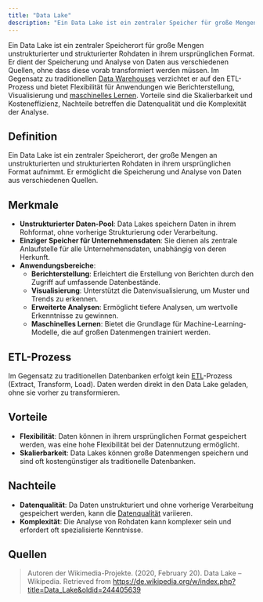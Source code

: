 ```yaml
---
title: "Data Lake"
description: "Ein Data Lake ist ein zentraler Speicher für große Mengen unstrukturierter und strukturierter Rohdaten in ihrem ursprünglichen Format. Er ermöglicht die Speicherung und Analyse von Daten aus verschiedenen Quellen ohne vorherige Transformation. Anwendungen umfassen Berichterstellung, Visualisierung und maschinelles Lernen. Zu den Vorteilen zählen Flexibilität und Skalierbarkeit, während Nachteile in der Datenqualität und Komplexität liegen."
---
```


Ein Data Lake ist ein zentraler Speicherort für große Mengen unstrukturierter und strukturierter Rohdaten in ihrem ursprünglichen Format. Er dient der Speicherung und Analyse von Daten aus verschiedenen Quellen, ohne dass diese vorab transformiert werden müssen. Im Gegensatz zu traditionellen [Data Warehouses](/open-fidup/lerninhalte/data-warehouse) verzichtet er auf den ETL-Prozess und bietet Flexibilität für Anwendungen wie Berichterstellung, Visualisierung und [maschinelles Lernen](/open-fidup/lerninhalte/maschinelles-lernen). Vorteile sind die Skalierbarkeit und Kosteneffizienz, Nachteile betreffen die Datenqualität und die Komplexität der Analyse.

## Definition
Ein Data Lake ist ein zentraler Speicherort, der große Mengen an unstrukturierten und strukturierten Rohdaten in ihrem ursprünglichen Format aufnimmt. Er ermöglicht die Speicherung und Analyse von Daten aus verschiedenen Quellen.

## Merkmale
- **Unstrukturierter Daten-Pool**: Data Lakes speichern Daten in ihrem Rohformat, ohne vorherige Strukturierung oder Verarbeitung.
- **Einziger Speicher für Unternehmensdaten**: Sie dienen als zentrale Anlaufstelle für alle Unternehmensdaten, unabhängig von deren Herkunft.
- **Anwendungsbereiche**:
  - **Berichterstellung**: Erleichtert die Erstellung von Berichten durch den Zugriff auf umfassende Datenbestände.
  - **Visualisierung**: Unterstützt die Datenvisualisierung, um Muster und Trends zu erkennen.
  - **Erweiterte Analysen**: Ermöglicht tiefere Analysen, um wertvolle Erkenntnisse zu gewinnen.
  - **Maschinelles Lernen**: Bietet die Grundlage für Machine-Learning-Modelle, die auf großen Datenmengen trainiert werden.

## ETL-Prozess
Im Gegensatz zu traditionellen Datenbanken erfolgt kein [ETL](/open-fidup/lerninhalte/etl)-Prozess (Extract, Transform, Load). Daten werden direkt in den Data Lake geladen, ohne sie vorher zu transformieren.

## Vorteile
- **Flexibilität**: Daten können in ihrem ursprünglichen Format gespeichert werden, was eine hohe Flexibilität bei der Datennutzung ermöglicht.
- **Skalierbarkeit**: Data Lakes können große Datenmengen speichern und sind oft kostengünstiger als traditionelle Datenbanken.

## Nachteile
- **Datenqualität**: Da Daten unstrukturiert und ohne vorherige Verarbeitung gespeichert werden, kann die [Datenqualität](/open-fidup/lerninhalte/datenqualitaet) variieren.
- **Komplexität**: Die Analyse von Rohdaten kann komplexer sein und erfordert oft spezialisierte Kenntnisse.

## Quellen
> Autoren der Wikimedia-Projekte. (2020, February 20). Data Lake – Wikipedia. Retrieved from https://de.wikipedia.org/w/index.php?title=Data_Lake&oldid=244405639